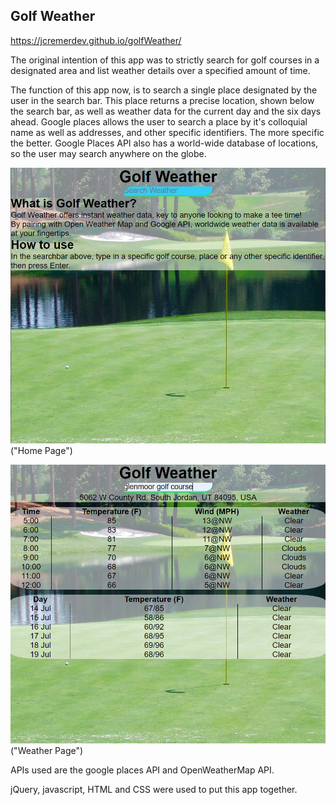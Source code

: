 ## Golf Weather 
https://jcremerdev.github.io/golfWeather/



The original intention of this app was to strictly search for golf courses in a designated area and list weather details over a specified amount of time.

The function of this app now, is to search a single place designated by the user in the search bar. This place returns a precise location, shown below the search bar, as well as weather data for the current day and the six days ahead. Google places allows the user to search a place by it's colloquial name as well as addresses, and other specific identifiers. The more specific the better. Google Places API also has a world-wide database of locations, so the user may search anywhere on the globe.

![HomePage](https://github.com/jcremerdev/golfWeather/blob/master/golfWeatherHP.PNG?raw=true)("Home Page")

![WeatherPage](https://github.com/jcremerdev/golfWeather/blob/master/golfWeatherWP.PNG?raw=true)("Weather Page")

APIs used are the google places API and OpenWeatherMap API.

jQuery, javascript, HTML and CSS were used to put this app together. 

